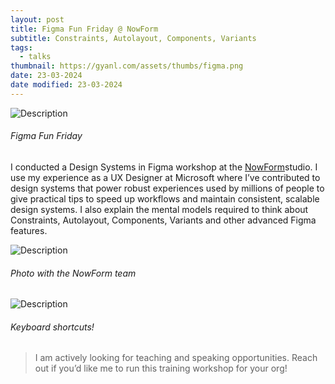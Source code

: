 ```yaml
---
layout: post
title: Figma Fun Friday @ NowForm
subtitle: Constraints, Autolayout, Components, Variants
tags:
  - talks
thumbnail: https://gyanl.com/assets/thumbs/figma.png
date: 23-03-2024
date modified: 23-03-2024
---
```


![Description](https://gyanl.com/assets/fff-title.png)

###### Figma Fun Friday

I conducted a Design Systems in Figma workshop at the [NowForm](https://nowform.co/)studio. I use my experience as a UX Designer at Microsoft where I’ve contributed to design systems that power robust experiences used by millions of people to give practical tips to speed up workflows and maintain consistent, scalable design systems. I also explain the mental models required to think about Constraints, Autolayout, Components, Variants and other advanced Figma features.

![Description](https://gyanl.com/assets/fff-gyan.jpg)

###### Photo with the NowForm team

![Description](https://gyanl.com/assets/fff-audience.jpg)

###### Keyboard shortcuts!

> I am actively looking for teaching and speaking opportunities. Reach out if you’d like me to run this training workshop for your org!
